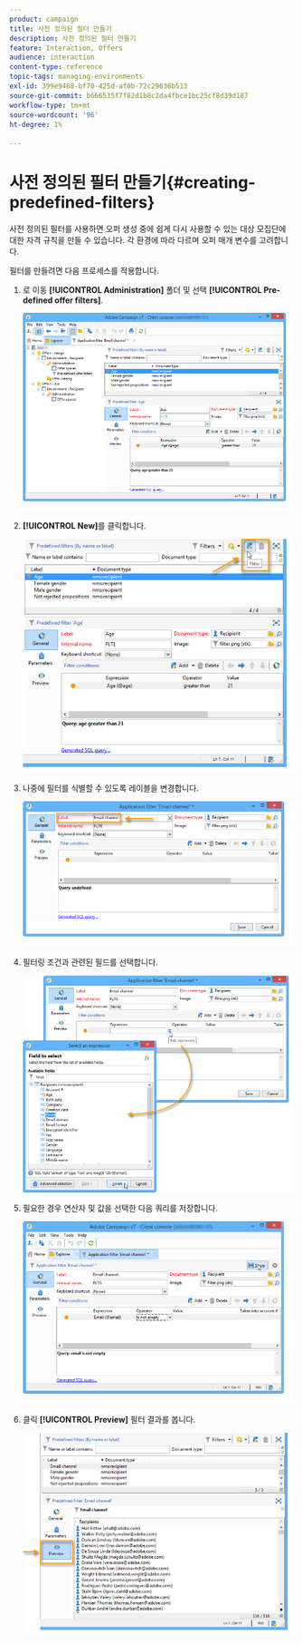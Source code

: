```yaml
---
product: campaign
title: 사전 정의된 필터 만들기
description: 사전 정의된 필터 만들기
feature: Interaction, Offers
audience: interaction
content-type: reference
topic-tags: managing-environments
exl-id: 399e9468-bf70-425d-af0b-72c29636b513
source-git-commit: b666535f7f82d1b8c2da4fbce1bc25cf8d39d187
workflow-type: tm+mt
source-wordcount: '96'
ht-degree: 1%

---
```


# 사전 정의된 필터 만들기{#creating-predefined-filters}



사전 정의된 필터를 사용하면 오퍼 생성 중에 쉽게 다시 사용할 수 있는 대상 모집단에 대한 자격 규칙을 만들 수 있습니다. 각 환경에 따라 다르며 오퍼 매개 변수를 고려합니다.

필터를 만들려면 다음 프로세스를 적용합니다.

1. 로 이동 **[!UICONTROL Administration]** 폴더 및 선택 **[!UICONTROL Pre-defined offer filters]**.

   ![](assets/offer_filter_create_005.png)

1. **[!UICONTROL New]**&#x200B;를 클릭합니다.

   ![](assets/offer_filter_create_001.png)

1. 나중에 필터를 식별할 수 있도록 레이블을 변경합니다.

   ![](assets/offer_filter_create_002.png)

1. 필터링 조건과 관련된 필드를 선택합니다.

   ![](assets/offer_filter_create_003.png)

1. 필요한 경우 연산자 및 값을 선택한 다음 쿼리를 저장합니다.

   ![](assets/offer_filter_create_004.png)

1. 클릭 **[!UICONTROL Preview]** 필터 결과를 봅니다.

   ![](assets/offer_filter_create_006.png)

